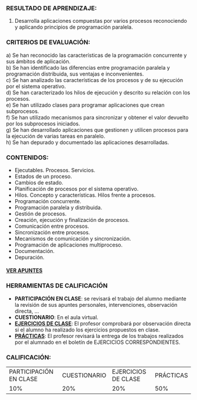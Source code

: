 ### RESULTADO DE APRENDIZAJE:
1. Desarrolla aplicaciones compuestas por varios procesos reconociendo y aplicando principios de programación paralela. 


### CRITERIOS DE EVALUACIÓN:
a) Se han reconocido las características de la programación concurrente y sus ámbitos de aplicación.  
b) Se han identificado las diferencias entre programación paralela y programación distribuida, sus ventajas e inconvenientes.  
c) Se han analizado las características de los procesos y de su ejecución por el sistema operativo.  
d) Se han caracterizado los hilos de ejecución y descrito su relación con los procesos.  
e) Se han utilizado clases para programar aplicaciones que crean subprocesos.  
f) Se han utilizado mecanismos para sincronizar y obtener el valor devuelto por los subprocesos iniciados.  
g) Se han desarrollado aplicaciones que gestionen y utilicen procesos para la ejecución de varias tareas en paralelo.  
h) Se han depurado y documentado las aplicaciones desarrolladas.


### CONTENIDOS:
- Ejecutables. Procesos. Servicios.
- Estados de un proceso.
- Cambios de estado.
- Planificación de procesos por el sistema operativo.
- Hilos. Concepto y características. Hilos frente a procesos.
- Programación concurrente.
- Programación paralela y distribuida.
- Gestión de procesos.
- Creación, ejecución y finalización de procesos.
- Comunicación entre procesos.
- Sincronización entre procesos.
- Mecanismos de comunicación y sincronización.
- Programación de aplicaciones multiproceso.
- Documentación.
- Depuración. 
#### [VER APUNTES](TEORIA)

### HERRAMIENTAS DE CALIFICACIÓN
- **PARTICIPACIÓN EN CLASE**: se revisará el trabajo del alumno mediante la revisión de sus apuntes personales, intervenciones, observación directa, ...
- **CUESTIONARIO**: En el aula virtual.
- **[EJERCICIOS DE CLASE](EJERCICIOS_DE_CLASE)**: El profesor comprobará por observación directa si el alumno ha realizado los ejercicios propuestos en clase.
- **[PRÁCTICAS](PRACTICAS)**: El profesor revisará la entrega de los trabajos realizados por el alumnado en el boletín de EJERCICIOS CORRESPONDIENTES.

### CALIFICACIÓN:
<table>
<tr><td>PARTICIPACIÓN EN CLASE </td><td> CUESTIONARIO </td><td> EJERCICIOS DE CLASE </td><td> PRÁCTICAS </td></tr>
<tr><td>10% </td><td> 20% </td><td> 20% </td><td> 50% </td></tr>
</table>


